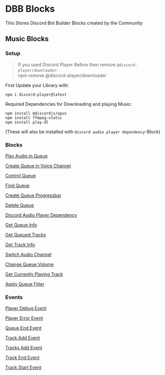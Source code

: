 # DBB Blocks
This Stores Discord Bot Builder Blocks created by the Community


## Music Blocks

### Setup

> If you used Discord Player Before then remove `@discord-player/downloader`:<br>npm remove @discord-player/downloader

First Update your Library with:
```
npm i discord-player@latest
```

Required Dependencies for Downloading and playing Music:
```
npm install @discordjs/opus
npm install ffmpeg-static
npm install play-dl
```
(These will also be installed with `discord audio player dependency`-Block)


### Blocks
[Play Audio in Queue](play_audio_in_queue.js)

[Create Queue in Voice Channel](create_queue_in_vc.js)

[Control Queue](control_queue.js)

[Find Queue](find_queue.js)

[Create Queue Progressbar](create_queue_progressbar.js)

[Delete Queue](delete_queue.js)

[Discord Audio Player Dependency](discord_audio_player_dependency.js)

[Get Queue Info](get_queue_info.js)

[Get Queued Tracks](get_queue_tracks.js)

[Get Track Info](get_track_info.js)

[Switch Audio Channel](switch_audio_channel.js)

[Change Queue Volume](change_queue_volume.js)

[Get Currently Playing Track](get_currently_playing_track.js)

[Apply Queue Filter](apply_queue_filter.js)


### Events
[Player Debug Event](player_debug_event.js)

[Player Error Event](player_error_event.js)

[Queue End Event](queue_end_event.js)

[Track Add Event](track_add_event.js)

[Tracks Add Event](tracks_add_event.js)

[Track End Event](track_end_event.js)

[Track Start Event](track_start_event.js)

